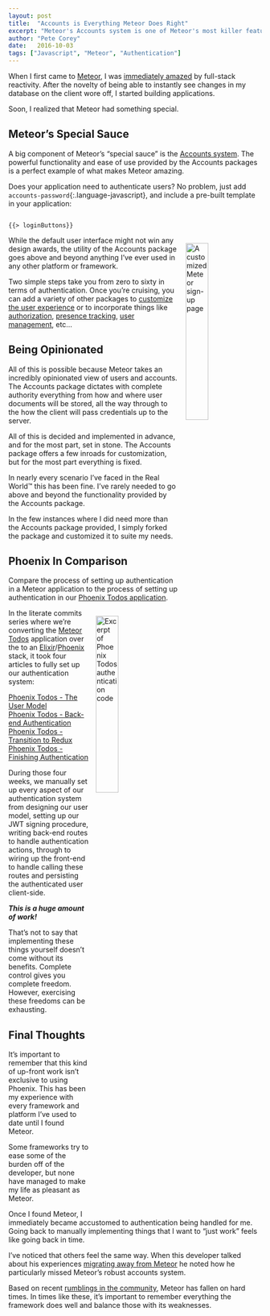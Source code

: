 ```yaml
---
layout: post
title:  "Accounts is Everything Meteor Does Right"
excerpt: "Meteor's Accounts system is one of Meteor's most killer features, and one of the reasons I find it difficult to leave the framework."
author: "Pete Corey"
date:   2016-10-03
tags: ["Javascript", "Meteor", "Authentication"]
---
```


When I first came to [Meteor](https://www.meteor.com/), I was [immediately amazed](/blog/2014/12/02/meteor-first-impressions/) by full-stack reactivity. After the novelty of being able to instantly see changes in my database on the client wore off, I started building applications.

Soon, I realized that Meteor had something special.

## Meteor’s Special Sauce

A big component of Meteor’s “special sauce” is the [Accounts system](https://guide.meteor.com/accounts.html). The powerful functionality and ease of use provided by the Accounts packages is a perfect example of what makes Meteor amazing.

Does your application need to authenticate users? No problem, just add `accounts-password`{:.language-javascript}, and include a pre-built template in your application:

<pre class='language-javascript'><code class='language-javascript'>
&#123;&#123;> loginButtons}}
</code></pre>

<img style="width: 30%; margin: 1em 0 1em 1em; float:right;" title="A customized Meteor sign-up page" src="https://s3-us-west-1.amazonaws.com/www.east5th.co/img/exampleAuth.png">

While the default user interface might not win any design awards, the utility of the Accounts package goes above and beyond anything I’ve ever used in any other platform or framework.


Two simple steps take you from zero to sixty in terms of authentication. Once you’re cruising, you can add a variety of other packages to [customize the user experience](https://github.com/meteor-useraccounts/core/blob/master/Guide.md) or to incorporate things like [authorization](https://github.com/alanning/meteor-roles), [presence tracking](https://github.com/mizzao/meteor-user-status), [user management](https://github.com/yogiben/meteor-admin), etc…

## Being Opinionated

All of this is possible because Meteor takes an incredibly opinionated view of users and accounts. The Accounts package dictates with complete authority everything from how and where user documents will be stored, all the way through to the how the client will pass credentials up to the server.

All of this is decided and implemented in advance, and for the most part, set in stone. The Accounts package offers a few inroads for customization, but for the most part everything is fixed.

In nearly every scenario I’ve faced in the Real World™ this has been fine. I’ve rarely needed to go above and beyond the functionality provided by the Accounts package.

In the few instances where I did need more than the Accounts package provided, I simply forked the package and customized it to suite my needs.

## Phoenix In Comparison

Compare the process of setting up authentication in a Meteor application to the process of setting up authentication in our [Phoenix Todos application](https://github.com/pcorey/phoenix_todos).

<img style="width: 30%; float: right; margin: 1em;" title="Excerpt of Phoenix Todos authentication code" src="https://s3-us-west-1.amazonaws.com/www.east5th.co/img/authCode.png">

In the literate commits series where we’re converting the [Meteor Todos](https://github.com/meteor/todos/tree/react/) application over the to an [Elixir](http://elixir-lang.org/)/[Phoenix](http://www.phoenixframework.org/) stack, it took four articles to fully set up our authentication system:

[Phoenix Todos - The User Model](/blog/2016/09/07/phoenix-todos-part-2/)<br/>
[Phoenix Todos - Back-end Authentication](/blog/2016/09/14/phoenix-todos-part-3/)<br/>
[Phoenix Todos - Transition to Redux](/blog/2016/09/21/phoenix-todos-part-4/)<br/>
[Phoenix Todos - Finishing Authentication](/blog/2016/09/28/phoenix-todos-part-5/)

During those four weeks, we manually set up every aspect of our authentication system from designing our user model, setting up our JWT signing procedure, writing back-end routes to handle authentication actions, through to wiring up the front-end to handle calling these routes and persisting the authenticated user client-side.

___This is a huge amount of work!___

That’s not to say that implementing these things yourself doesn’t come without its benefits. Complete control gives you complete freedom. However, exercising these freedoms can be exhausting.

## Final Thoughts

It’s important to remember that this kind of up-front work isn’t exclusive to using Phoenix. This has been my experience with every framework and platform I’ve used to date until I found Meteor.

Some frameworks try to ease some of the burden off of the developer, but none have managed to make my life as pleasant as Meteor.

Once I found Meteor, I immediately became accustomed to authentication being handled for me. Going back to manually implementing things that I want to “just work” feels like going back in time.

I’ve noticed that others feel the same way. When this developer talked about his experiences [migrating away from Meteor](https://remotebase.io/blog/rewriting-without-meteor/) he noted how he particularly missed Meteor’s robust accounts system.

Based on recent [rumblings in the community](https://forums.meteor.com/), Meteor has fallen on hard times. In times like these, it’s important to remember everything the framework does well and balance those with its weaknesses.
